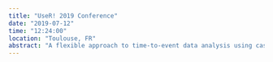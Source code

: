 ```yaml
---
title: "UseR! 2019 Conference"
date: "2019-07-12"
time: "12:24:00"
location: "Toulouse, FR"
abstract: "A flexible approach to time-to-event data analysis using case-base sampling. [[slides]](http://www.user2019.fr/static/pres/t257986.pdf) [[video]](https://www.youtube.com/watch?v=DlppjRYVklQ)"
---
```

